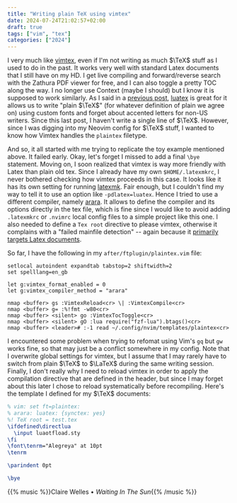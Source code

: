 ```yaml
---
title: "Writing plain TeX using vimtex"
date: 2024-07-24T21:02:57+02:00
draft: true
tags: ["vim", "tex"]
categories: ["2024"]
---
```


I very much like [vimtex](https://github.com/lervag/vimtex), even if I'm not writing as much $\TeX$ stuff as I used to do in the past. It works very well with standard Latex documents that I still have on my HD. I get live compiling and forward/reverse search with the Zathura PDF viewer for free, and I can also toggle a pretty TOC along the way. I no longer use Context (maybe I should) but I know it is supposed to work similarly. As I said in a [previous post](/post/latex-beamer-21-century/), [luatex](https://www.luatex.org/) is great for it allows us to write "plain $\TeX$" (for whatever definition of plain we agree on) using custom fonts and forget about accented letters for non-US writers. Since this last post, I haven't write a single line of $\TeX$. However, since I was digging into my Neovim config for $\TeX$ stuff, I wanted to know how Vimtex handles the `plaintex` filetype.

And so, it all started with me trying to replicate the toy example mentioned above. It failed early. Okay, let's forget I missed to add a final `\bye` statement. Moving on, I soon realized that vimtex is way more friendly with Latex than plain old tex. Since I already have my own `$HOME/.latexmkrc`, I never bothered checking how vimtex proceeds in this case. It looks like it has its own setting for running [latexmk](https://ctan.org/tex-archive/support/latexmk). Fair enough, but I couldn't find my way to tell it to use an option like `-pdlatex=luatex`. Hence I tried to use a different compiler, namely [arara](https://islandoftex.gitlab.io/). It allows to define the compiler and its options directly in the tex file, which is fine since I would like to avoid adding `.latexmkrc` or `.nvimrc` local config files to a simple project like this one. I also needed to define a `Tex root` directive to please vimtex, otherwise it complains with a "failed mainfile detection" -- again because it [primarily targets Latex documents](https://github.com/lervag/vimtex/issues/2491).

So far, I have the following in my `after/ftplugin/plaintex.vim` file:

```vim
setlocal autoindent expandtab tabstop=2 shiftwidth=2
set spelllang=en_gb

let g:vimtex_format_enabled = 0
let g:vimtex_compiler_method = "arara"

nmap <buffer> gs :VimtexReload<cr> \| :VimtexCompile<cr>
nmap <buffer> g= :%!fmt -w80<cr>
nmap <buffer> <silent> go :VimtexTocToggle<cr>
nmap <buffer> <silent> gO :lua require("fzf-lua").btags()<cr>
nmap <buffer> <leader># :-1 read ~/.config/nvim/templates/plaintex<cr>
```

I encountered some problem when trying to refomat using Vim's `gq` but `gw` works fine, so that may just be a conflict somewhere in my config. Note that I overwrite global settings for vimtex, but I assume that I may rarely have to switch from plain $\TeX$ to $\LaTeX$ during the same writing session. Finally, I don't really why I need to reload vimtex in order to apply the compilation directive that are defined in the header, but since I may forget about this later I chose to reload systematically before recompiling. Here's the template I defined for my $\TeX$ documents:

```latex
% vim: set ft=plaintex:
% arara: luatex: {synctex: yes}
%! TeX root = test.tex
\ifdefined\directlua
  \input luaotfload.sty
\fi
\font\tenrm="Alegreya" at 10pt
\tenrm

\parindent 0pt

\bye
```

{{% music %}}Claire Welles • _Waiting In The Sun_{{% /music %}}
